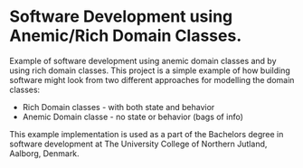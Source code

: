 # Software Development using Anemic/Rich Domain Classes.
Example of software development using anemic domain classes and by using rich domain classes. This project is a simple example of how building software might look from two different approaches for modelling the domain classes:
* Rich Domain classes - with both state and behavior
* Anemic Domain classe - no state or behavior (bags of info)

This example implementation is used as a part of the Bachelors degree in software development at The University College of Northern Jutland, Aalborg, Denmark.
